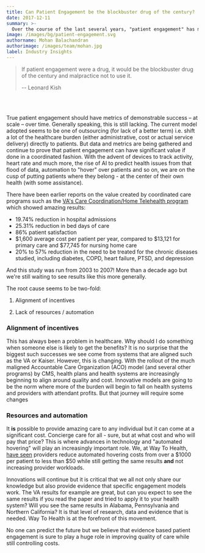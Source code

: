 ```yaml
---
title: Can Patient Engagement be the blockbuster drug of the century?
date: 2017-12-11
summary: >-
  Over the course of the last several years, "patient engagement" has mushroomed into a lead topic for speakers, conferences, trade shows, pitch decks, analyst reports and countless headlines (now including this one). The trouble is, there is still no clear path forward to applying learnings at scale. 
image: /images/bg/patient-engagement.svg
authorname: Mohan Balachandran
authorimage: /images/team/mohan.jpg
label: Industry Insights
---
```


<blockquote>
    If patient engagement were a drug, it would be the blockbuster drug of the century and malpractice not to use it.</p>
    -- Leonard Kish
</blockquote>

<br/> <br/>

True patient engagement should have metrics of demonstrable success – at scale – over time. Generally speaking, this is still lacking. The current model adopted seems to be one of outsourcing (for lack of a better term) i.e. shift a lot of the healthcare burden (either administrative, cost or actual service delivery) directly to patients. But data and metrics are being gathered and continue to prove that patient engagement can have significant value if done in a coordinated fashion. With the advent of devices to track activity, heart rate and much more, the rise of AI to predict health issues from that flood of data, automation to "hover" over patients and so on, we are on the cusp of putting patients where they belong - at the center of their own health (with some assistance).


There have been earlier reports on the value created by coordinated care programs such as the [VA's Care Coordination/Home Telehealth program](https://www.ncbi.nlm.nih.gov/pubmed/19119835) which showed amazing results:

- 19.74% reduction in hospital admissions
- 25.31% reduction in bed days of care
- 86% patient satisfaction
- $1,600 average cost per patient per year, compared to $13,121 for primary care and $77,745 for nursing home care
- 20% to 57% reduction in the need to be treated for the chronic diseases studied, including diabetes, COPD, heart failure, PTSD, and depression

And this study was run from 2003 to 2007! More than a decade ago but we're still waiting to see results like this more generally.

The root cause seems to be two-fold:

1. Alignment of incentives

2. Lack of resources / automation

### Alignment of incentives
This has always been a problem in healthcare. Why should I do something when someone else is likely to get the benefits? It is no surprise that the biggest such successes we see come from systems that are aligned such as the VA or Kaiser. However, this is changing. With the rollout of the much maligned Accountable Care Organization (ACO) model (and several other programs) by CMS, health plans and health systems are increasingly beginning to align around quality and cost. Innovative models are going to be the norm where more of the burden will begin to fall on health systems and providers with attendant profits. But that journey will require some changes

### Resources and automation
It **is** possible to provide amazing care to any individual but it can come at a significant cost. Concierge care for all - sure, but at what cost and who will pay that price? This is where advances in technology and "automated hovering" will play an increasingly important role. We, at Way To Health, [have seen](/casestudies/livbetter) providers reduce automated hovering costs from over a $1000 per patient to less than $50 while still getting the same results **and** not increasing provider workloads.


Innovations will continue but it is critical that we all not only share our knowledge but also provide evidence that specific engagement models work. The VA results for example are great, but can you expect to see the same results if you read the paper and tried to apply it to your health system? Will you see the same results in Alabama, Pennsylvania and Northern California? It is that level of research, data and evidence that is needed. Way To Health is at the forefront of this movement. 

No one can predict the future but we believe that evidence based patient engagement is sure to play a huge role in improving quality of care while still controlling costs.